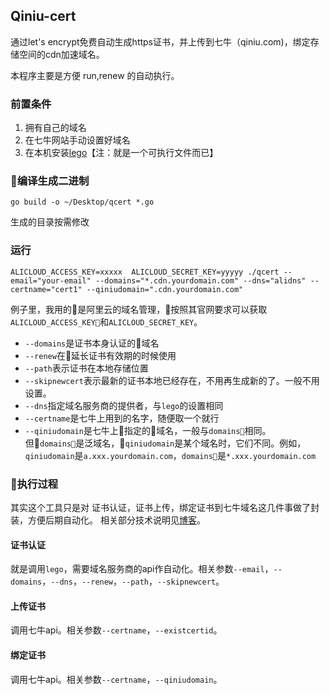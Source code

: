 ## Qiniu-cert

通过let's encrypt免费自动生成https证书，并上传到七牛（qiniu.com)，绑定存储空间的cdn加速域名。

本程序主要是方便 run,renew 的自动执行。

### 前置条件
1. 拥有自己的域名
2. 在七牛网站手动设置好域名
3. 在本机安装[lego](https://github.com/xenolf/lego)【注：就是一个可执行文件而已】

### 编译生成二进制
```
go build -o ~/Desktop/qcert *.go
```
生成的目录按需修改

### 运行
```
ALICLOUD_ACCESS_KEY=xxxxx  ALICLOUD_SECRET_KEY=yyyyy ./qcert --email="your-email" --domains="*.cdn.yourdomain.com" --dns="alidns" --certname="cert1" --qiniudomain=".cdn.yourdomain.com"
```

例子里，我用的是阿里云的域名管理，按照其官网要求可以获取`ALICLOUD_ACCESS_KEY`和`ALICLOUD_SECRET_KEY`。

* `--domains`是证书本身认证的域名
* `--renew`在延长证书有效期的时候使用
* `--path`表示证书在本地存储位置
* `--skipnewcert`表示最新的证书本地已经存在，不用再生成新的了。一般不用设置。
* `--dns`指定域名服务商的提供者，与`lego`的设置相同
* `--certname`是七牛上用到的名字，随便取一个就行
* `--qiniudomain`是七牛上指定的域名，一般与`domains`相同。但`domains`是泛域名，`qiniudomain`是某个域名时，它们不同。例如，`qiniudomain`是`a.xxx.yourdomain.com`，`domains`是`*.xxx.yourdomain.com`

### 执行过程
其实这个工具只是对 证书认证，证书上传，绑定证书到七牛域名这几件事做了封装，方便后期自动化。
相关部分技术说明见[博客](https://www.jianshu.com/p/8e91e4e7e703)。

#### 证书认证
就是调用`lego`，需要域名服务商的api作自动化。相关参数`--email`，`--domains`，`--dns`，`--renew`，`--path`，`--skipnewcert`。 

#### 上传证书
调用七牛api。相关参数`--certname`，`--existcertid`。

#### 绑定证书
调用七牛api。相关参数`--certname`，`--qiniudomain`。